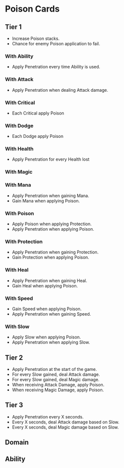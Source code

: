 # Poison Cards

## Tier 1

- Increase Poison stacks.
- Chance for enemy Poison application to fail.

### With Ability

- Apply Penetration every time Ability is used.

### With Attack

- Apply Penetration when dealing Attack damage.

### With Critical

- Each Critical apply Poison

### With Dodge

- Each Dodge apply Poison

### With Health

- Apply Penetration for every Health lost

### With Magic

### With Mana

- Apply Penetration when gaining Mana.
- Gain Mana when applying Poison.

### With Poison

- Apply Poison when applying Protection.
- Apply Penetration when applying Poison.

### With Protection

- Apply Penetration when gaining Protection.
- Gain Protection when applying Poison.

### With Heal

- Apply Penetration when gaining Heal.
- Gain Heal when applying Poison.

### With Speed

- Gain Speed when applying Poison.
- Apply Penetration when gaining Speed.

### With Slow

- Apply Slow when applying Poison.
- Apply Penetration when applying Slow.

## Tier 2

- Apply Penetration at the start of the game.
- For every Slow gained, deal Attack damage.
- For every Slow gained, deal Magic damage.
- When receiving Attack Damage, apply Poison.
- When receiving Magic Damage, apply Poison.

## Tier 3

- Apply Penetration every X seconds.
- Every X seconds, deal Attack damage based on Slow.
- Every X seconds, deal Magic damage based on Slow.

## Domain

## Ability
